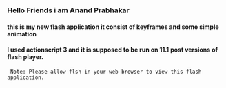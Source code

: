 ### Hello Friends i am Anand Prabhakar 
#### this is my new flash application it consist of keyframes and some simple animation 
#### I used actionscript 3 and it is supposed to be run on 11.1 post versions of flash player.
``` Note: Please allow flsh in your web browser to view this flash application.```
